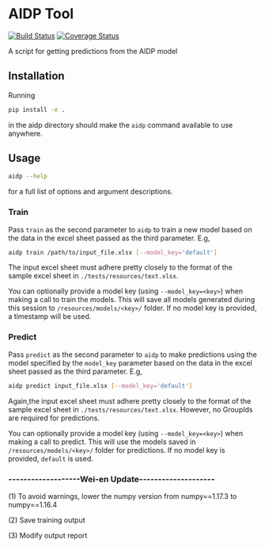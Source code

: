 # AIDP Tool
[![Build Status](https://travis-ci.org/jtbricker/aidp.svg?branch=master)](https://travis-ci.org/jtbricker/aidp)
[![Coverage Status](https://coveralls.io/repos/github/jtbricker/aidp/badge.svg?branch=master)](https://coveralls.io/github/jtbricker/aidp?branch=master)

A script for getting predictions from the AIDP model

## Installation
Running 
``` bash
pip install -e .
```
in the aidp directory should make the `aidp` command available to use anywhere.

## Usage
``` bash
aidp --help
``` 
for a full list of options and argument descriptions.


### Train
Pass `train` as the second parameter to `aidp` to train a new model based on the data in the excel sheet passed as the third parameter. E.g,

``` bash
aidp train /path/to/input_file.xlsx [--model_key='default']
```

The input excel sheet must adhere pretty closely to the format of the sample excel sheet in `./tests/resources/text.xlsx`.

You can optionally provide a model key (using  `--model_key=<key>`) when making a call to train the models.  This will save all models generated during this session to `/resources/models/<key>/` folder.  If no model key is provided, a timestamp will be used. 



### Predict
Pass `predict` as the second parameter to `aidp` to make predictions using the model specified by the `model_key` parameter based on the data in the excel sheet passed as the third parameter. E.g,

``` bash
aidp predict input_file.xlsx [--model_key='default']
```

Again,the input excel sheet must adhere pretty closely to the format of the sample excel sheet in `./tests/resources/text.xlsx`. However, no GroupIds are required for predictions.

You can optionally provide a model key (using  `--model_key=<key>`) when making a call to predict.  This will use the models saved in `/resources/models/<key>/` folder for predictions.  If no model key is provided, `default` is used. 

### -------------------Wei-en Update--------------------
(1) To avoid warnings, lower the numpy version from numpy==1.17.3 to numpy==1.16.4

(2) Save training output

(3) Modify output report
